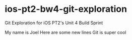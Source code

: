 # ios-pt2-bw4-git-exploration
Git Exploration for iOS PT2's Unit 4 Build Sprint

My name is Joel
Here are some new lines
Git is super cool
